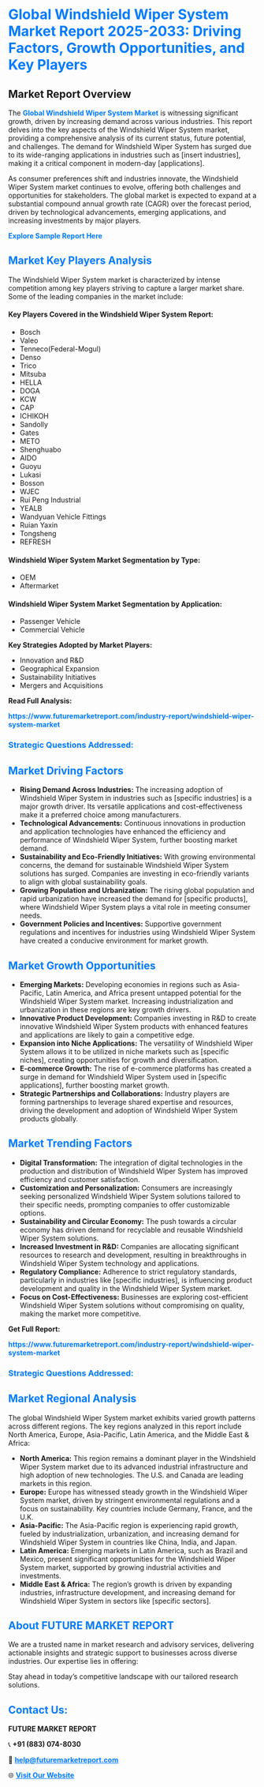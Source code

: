 <h1 style="color: #007BFF;">Global Windshield Wiper System Market Report 2025-2033: Driving Factors, Growth Opportunities, and Key Players</h1>

<section id="overview">
<h2>Market Report Overview</h2>
<p>The <a href="https://www.futuremarketreport.com/industry-report/windshield-wiper-system-market" style="color: #007BFF; text-decoration: none;"><strong>Global Windshield Wiper System Market</strong></a> is witnessing significant growth, driven by increasing demand across various industries. This report delves into the key aspects of the Windshield Wiper System market, providing a comprehensive analysis of its current status, future potential, and challenges. The demand for Windshield Wiper System has surged due to its wide-ranging applications in industries such as [insert industries], making it a critical component in modern-day [applications].</p>
<p>As consumer preferences shift and industries innovate, the Windshield Wiper System market continues to evolve, offering both challenges and opportunities for stakeholders. The global market is expected to expand at a substantial compound annual growth rate (CAGR) over the forecast period, driven by technological advancements, emerging applications, and increasing investments by major players.</p>
</section>

<section id="overview">
<p><a href="https://www.futuremarketreport.com/request-sample/reportId=58673" style="color: #007BFF; text-decoration: none;"><strong>Explore Sample Report Here</strong></a></p>
</section>

<section id="key-players">
<h2 style="color: #007BFF;">Market Key Players Analysis</h2>
<p>The Windshield Wiper System market is characterized by intense competition among key players striving to capture a larger market share. Some of the leading companies in the market include:</p>
<h4>Key Players Covered in the Windshield Wiper System Report:</h4>
<ul><li>Bosch</li><li>Valeo</li><li>Tenneco(Federal-Mogul)</li><li>Denso</li><li>Trico</li><li>Mitsuba</li><li>HELLA</li><li>DOGA</li><li>KCW</li><li>CAP</li><li>ICHIKOH</li><li>Sandolly</li><li>Gates</li><li>METO</li><li>Shenghuabo</li><li>AIDO</li><li>Guoyu</li><li>Lukasi</li><li>Bosson</li><li>WJEC</li><li>Rui Peng Industrial</li><li>YEALB</li><li>Wandyuan Vehicle Fittings</li><li>Ruian Yaxin</li><li>Tongsheng</li><li>REFRESH</li></ul>
<h4>Windshield Wiper System Market Segmentation by Type:</h4>
<ul><li>OEM</li><li>Aftermarket</li></ul>

<h4>Windshield Wiper System Market Segmentation by Application:</h4>
<ul><li>Passenger Vehicle</li><li>Commercial Vehicle</li></ul>
<p><strong>Key Strategies Adopted by Market Players:</strong></p>
<ul>
<li>Innovation and R&D</li>
<li>Geographical Expansion</li>
<li>Sustainability Initiatives</li>
<li>Mergers and Acquisitions</li>
</ul>
</section>

<section>
<p><strong>Read Full Analysis: </strong></p><a href="https://www.futuremarketreport.com/industry-report/windshield-wiper-system-market" style="color: #007BFF; text-decoration: none;"><strong>https://www.futuremarketreport.com/industry-report/windshield-wiper-system-market</strong></a>
<h3 style="color: #007BFF;">Strategic Questions Addressed:</h3>
</section>

<section id="driving-factors">
<h2 style="color: #007BFF;">Market Driving Factors</h2>
<ul>
<li><strong>Rising Demand Across Industries:</strong> The increasing adoption of Windshield Wiper System in industries such as [specific industries] is a major growth driver. Its versatile applications and cost-effectiveness make it a preferred choice among manufacturers.</li>
<li><strong>Technological Advancements:</strong> Continuous innovations in production and application technologies have enhanced the efficiency and performance of Windshield Wiper System, further boosting market demand.</li>
<li><strong>Sustainability and Eco-Friendly Initiatives:</strong> With growing environmental concerns, the demand for sustainable Windshield Wiper System solutions has surged. Companies are investing in eco-friendly variants to align with global sustainability goals.</li>
<li><strong>Growing Population and Urbanization:</strong> The rising global population and rapid urbanization have increased the demand for [specific products], where Windshield Wiper System plays a vital role in meeting consumer needs.</li>
<li><strong>Government Policies and Incentives:</strong> Supportive government regulations and incentives for industries using Windshield Wiper System have created a conducive environment for market growth.</li>
</ul>
</section>

<section id="growth-opportunities">
<h2 style="color: #007BFF;">Market Growth Opportunities</h2>
<ul>
<li><strong>Emerging Markets:</strong> Developing economies in regions such as Asia-Pacific, Latin America, and Africa present untapped potential for the Windshield Wiper System market. Increasing industrialization and urbanization in these regions are key growth drivers.</li>
<li><strong>Innovative Product Development:</strong> Companies investing in R&D to create innovative Windshield Wiper System products with enhanced features and applications are likely to gain a competitive edge.</li>
<li><strong>Expansion into Niche Applications:</strong> The versatility of Windshield Wiper System allows it to be utilized in niche markets such as [specific niches], creating opportunities for growth and diversification.</li>
<li><strong>E-commerce Growth:</strong> The rise of e-commerce platforms has created a surge in demand for Windshield Wiper System used in [specific applications], further boosting market growth.</li>
<li><strong>Strategic Partnerships and Collaborations:</strong> Industry players are forming partnerships to leverage shared expertise and resources, driving the development and adoption of Windshield Wiper System products globally.</li>
</ul>
</section>

<section id="trending-factors">
<h2 style="color: #007BFF;">Market Trending Factors</h2>
<ul>
<li><strong>Digital Transformation:</strong> The integration of digital technologies in the production and distribution of Windshield Wiper System has improved efficiency and customer satisfaction.</li>
<li><strong>Customization and Personalization:</strong> Consumers are increasingly seeking personalized Windshield Wiper System solutions tailored to their specific needs, prompting companies to offer customizable options.</li>
<li><strong>Sustainability and Circular Economy:</strong> The push towards a circular economy has driven demand for recyclable and reusable Windshield Wiper System solutions.</li>
<li><strong>Increased Investment in R&D:</strong> Companies are allocating significant resources to research and development, resulting in breakthroughs in Windshield Wiper System technology and applications.</li>
<li><strong>Regulatory Compliance:</strong> Adherence to strict regulatory standards, particularly in industries like [specific industries], is influencing product development and quality in the Windshield Wiper System market.</li>
<li><strong>Focus on Cost-Effectiveness:</strong> Businesses are exploring cost-efficient Windshield Wiper System solutions without compromising on quality, making the market more competitive.</li>
</ul>
</section>

<section>
<p><strong>Get Full Report: </strong></p><a href="https://www.futuremarketreport.com/industry-report/windshield-wiper-system-market" style="color: #007BFF; text-decoration: none;"><strong>https://www.futuremarketreport.com/industry-report/windshield-wiper-system-market</strong></a>
<h3 style="color: #007BFF;">Strategic Questions Addressed:</h3>
</section>


<section id="regional-analysis">
<h2 style="color: #007BFF;">Market Regional Analysis</h2>
<p>The global Windshield Wiper System market exhibits varied growth patterns across different regions. The key regions analyzed in this report include North America, Europe, Asia-Pacific, Latin America, and the Middle East & Africa:</p>
<ul>
<li><strong>North America:</strong> This region remains a dominant player in the Windshield Wiper System market due to its advanced industrial infrastructure and high adoption of new technologies. The U.S. and Canada are leading markets in this region.</li>
<li><strong>Europe:</strong> Europe has witnessed steady growth in the Windshield Wiper System market, driven by stringent environmental regulations and a focus on sustainability. Key countries include Germany, France, and the U.K.</li>
<li><strong>Asia-Pacific:</strong> The Asia-Pacific region is experiencing rapid growth, fueled by industrialization, urbanization, and increasing demand for Windshield Wiper System in countries like China, India, and Japan.</li>
<li><strong>Latin America:</strong> Emerging markets in Latin America, such as Brazil and Mexico, present significant opportunities for the Windshield Wiper System market, supported by growing industrial activities and investments.</li>
<li><strong>Middle East & Africa:</strong> The region’s growth is driven by expanding industries, infrastructure development, and increasing demand for Windshield Wiper System in sectors like [specific sectors].</li>
</ul>
</section>

<footer>
<h2 style="color: #007BFF;">About FUTURE MARKET REPORT</h2>
<p>We are a trusted name in market research and advisory services, delivering actionable insights and strategic support to businesses across diverse industries. Our expertise lies in offering:</p>

<p>Stay ahead in today’s competitive landscape with our tailored research solutions.</p>

<h2 style="color: #007BFF;">Contact Us:</h2>
<p><strong>FUTURE MARKET REPORT</strong></p>
<p>📞 <strong>+91 (883) 074-8030</strong></p>
<p>📧 <strong><a href="mailto:help@futuremarketreport.com" style="color: #007BFF;">help@futuremarketreport.com</a></strong></p>
<p>🌐 <strong><a href="https://www.futuremarketreport.com/" style="color: #007BFF;">Visit Our Website</a></strong></p>
</footer>